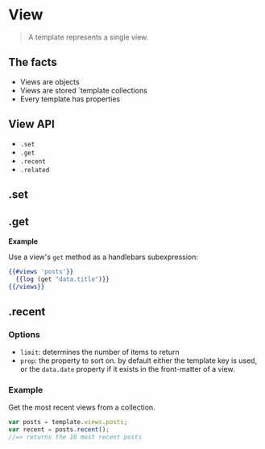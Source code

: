 # View

> A template represents a single view. 

## The facts

- Views are objects
- Views are stored `template collections
- Every template has properties



## View API

- `.set`
- `.get`
- `.recent`
- `.related`

## .set
## .get

**Example**

Use a view's `get` method as a handlebars subexpression:

```handlebars
{{#views 'posts'}}
  {{log (get "data.title")}}
{{/views}}
```

## .recent

### Options

- `limit`: determines the number of items to return
- `prop`: the property to sort on. by default either the template key is used, or the `data.date` property if it exists in the front-matter of a view.

### Example

Get the most recent views from a collection.

```js
var posts = template.views.posts;
var recent = posts.recent();
//=> returns the 10 most recent posts
```

